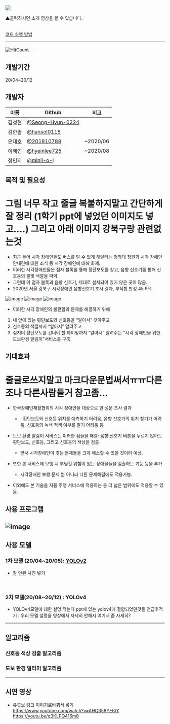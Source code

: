 <a href="https://www.youtube.com/watch?v=qxElChg70Ck">
  <img src="https://user-images.githubusercontent.com/45448731/101240773-bb971580-3734-11eb-8306-26d3920e593f.png"/>
</a>

▲클릭하시면 소개 영상을 볼 수 있습니다. 
<br><br>
 

[코드 실행 방법](https://github.com/minji-o-j/system-for-visually-impaired/blob/master/How%20to%20Use(%ED%95%9C%EA%B5%AD%EC%96%B4).md)

---
![HitCount](http://hits.dwyl.com/minji-o-j/system-for-visually-impaired.svg)
[　](https://github.com/ML-DL-Study/system-for-visually-impaired/compare/master...minji-o-j:master)


## 개발기간
20/04~20/12 

## 개발자
이름|Github|비고
----|---|---
김성현|[@Seong-Hyun-0224](https://github.com/Seong-Hyun-0224)|
김한솔|[@hansol0118](https://github.com/hansol0118)| 
윤대호|[@201810788](https://github.com/201810788)|~2020/06
이혜인|[@hyeinlee725](https://github.com/hyeinlee725)|~2020/08
정민지|[@minji-o-j](https://github.com/minji-o-j)|


## 목적 및 필요성

# 그림 너무 작고 줄글 복붙하지말고 간단하게 잘 정리 (1학기 ppt에 넣었던 이미지도 넣고....) 그리고 아래 이미지 강북구랑 관련없는것  

-	최근 들어 시각 장애인들도 버스를 탈 수 있게 해달라는 청와대 청원과 시각 장애인 안내견에 대한 소식 등 시각 장애인에 대해 화제.
-	이러한 시각장애인들은 점자 블록을 통해 횡단보도를 찾고, 음향 신호기를 통해 신호등의 불빛 색깔을 파악.
-	그런데 이 점자 블록과 음향 신호기, 제대로 설치되어 있지 않은 곳이 많음.
-	2020년 서울 강북구 시각장애인 음향신호기 조사 결과, 부적합 판정 45.9%

![image](https://user-images.githubusercontent.com/61938029/101280932-6c71e300-380f-11eb-9f6b-617ac933f7ee.png)
![image](https://user-images.githubusercontent.com/61938029/101280935-70056a00-380f-11eb-86fb-46cfe8078322.png)
![image](https://user-images.githubusercontent.com/61938029/101280940-75fb4b00-380f-11eb-8fb5-95f6df5f094f.png)

-	이러한 시각 장애인의 불편함과 문제를 해결하기 위해
1. 내 앞에 있는 횡단보도와 신호등을 “알아서” 찾아주고
2. 신호등의 색깔까지 “알아서” 알려주고
3. 심지어 횡단보도를 건너야 할 타이밍까지 “알아서” 알려주는 "시각 장애인을 위한 도보환경 알림이"서비스를 구축.



## 기대효과
# 줄글로쓰지말고 마크다운문법써서ㅠㅠ다른조나 다른사람들거 참고좀...

- 한국장애인재활협회의 시각 장애인을 대상으로 한 설문 조사 결과 
  - : 횡단보도와 신호등 위치를 예측하기 어려움, 음향 신호기의 위치 찾기가 어려움, 신호등의 녹색 적색 여부를 알기 어려움 등
- 도보 환경 알림이 서비스는 이러한 점들을 해결: 음향 신호기 버튼을 누르지 않아도 횡단보도, 신호등, 그리고 신호등의 색상을 검출
  - 앞서 시각장애인이 겪는 문제들을 크게 해소할 수 있을 것이라 예상.

- 또한 본 서비스에 보행 시 부딪힐 위험이 있는 장애물들을 검출하는 기능 등을 추가
  - 시각장애인 보행 문제 뿐 아니라 다른 문제해결에도 적용가능.
  
- 이외에도 본 기술을 자율 주행 서비스에 적용하는 등 더 넓은 범위에도 적용할 수 있음.

## 사용 프로그램
![image](https://user-images.githubusercontent.com/45448731/101232065-c5982480-36f2-11eb-894f-bb80c7f722a4.png)
---
## 사용 모델
### 1차 모델 (20/04~20/05): [YOLOv2](https://github.com/minji-o-j/system-for-visually-impaired/tree/master/v.1.0_YOLOv2(~200529))  
- 잘 안된 사진 넣기
<br>

### 2차 모델(20/08~20/12) : YOLOv4
- YOLOv4모델에 대한 설명 적는다
ppt에 있는 yolov4에 결합되었던것들 언급후적기 : 우리 모델 설명을 영상에서 자세히 안해서 여기서 좀 자세히?

---
## 알고리즘
### 신호등 색상 검출 알고리즘  
### 도보 환경 알리미 알고리즘  
---
## 시연 영상
- 유튜브 링크 이미지로바꿔서 넣기  
https://www.youtube.com/watch?v=AHQ358YE6tY  
https://youtu.be/q3KLPQ416m8  
